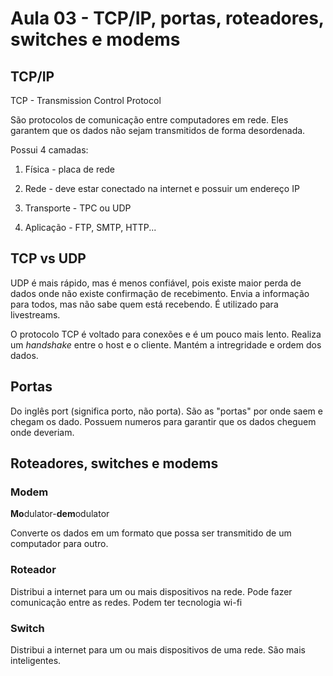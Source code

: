 # Aula 03 - TCP/IP, portas, roteadores, switches e modems

## TCP/IP

TCP - Transmission Control Protocol

São protocolos de comunicação entre computadores em rede. Eles garantem que os dados não sejam transmitidos de forma desordenada.

Possui 4 camadas: 

1. Física - placa de rede

2. Rede - deve estar conectado na internet e possuir um endereço IP

3. Transporte - TPC ou UDP

4. Aplicação - FTP, SMTP, HTTP...



## TCP vs UDP

UDP é mais rápido, mas é menos confiável, pois existe maior perda de dados onde não existe confirmação de recebimento. Envia a informação para todos, mas não sabe quem está recebendo. É utilizado para livestreams.

O protocolo TCP é voltado para conexões e é um pouco mais lento. Realiza um *handshake* entre o host e o cliente. Mantém a intregridade e ordem dos dados.



## Portas

Do inglês port (significa porto, não porta). São as "portas" por onde saem e chegam os dado. Possuem numeros para garantir que os dados cheguem onde deveriam.



## Roteadores, switches e modems

### Modem

**Mo**dulator-**dem**odulator

Converte os dados em um formato que possa ser transmitido de um computador para outro.

### Roteador

Distribui a internet para um ou mais dispositivos na rede. Pode fazer comunicação entre as redes. Podem ter tecnologia wi-fi

### Switch

Distribui a internet para um ou mais dispositivos de uma rede. São mais inteligentes.


